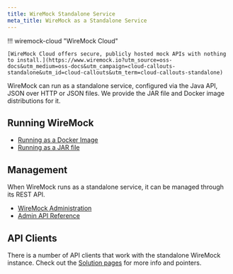 ```yaml
---
title: WireMock Standalone Service
meta_title: WireMock as a Standalone Service
---
```




!!! wiremock-cloud "WireMock Cloud"
        
    [WireMock Cloud offers secure, publicly hosted mock APIs with nothing to install.](https://www.wiremock.io?utm_source=oss-docs&utm_medium=oss-docs&utm_campaign=cloud-callouts-standalone&utm_id=cloud-callouts&utm_term=cloud-callouts-standalone)


WireMock can run as a standalone service,
configured via the Java API, JSON over HTTP or JSON files.
We provide the JAR file and Docker image distributions for it.

## Running WireMock

- [Running as a Docker Image](../running_wiremock/running_in_docker.md)
- [Running as a JAR file](../running_wiremock/running_as_a_standalone_process.md)

## Management

When WireMock runs as a standalone service, it can be managed through its REST API.

- [WireMock Administration](../running_wiremock/administration_api.md)
- [Admin API Reference](../reference/admin-api-reference.md)

## API Clients

There is a number of API clients that work with the standalone WireMock instance.
Check out the [Solution pages](../index.md) for more info and pointers.

